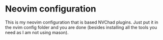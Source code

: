 # Neovim configuration
This is my neovim configuration that is based NVChad plugins. Just put it in the nvim config folder and you are done (besides installing all the tools you need as I am not using mason).
